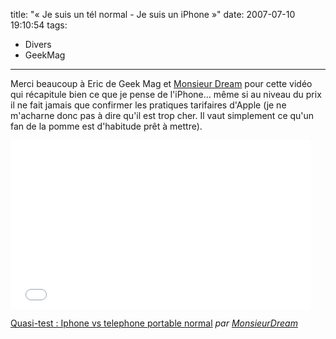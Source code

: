 title: "«&#160;Je suis un tél normal - Je suis un iPhone&#160;»"
date: 2007-07-10 19:10:54
tags:
  - Divers
  - GeekMag
---

Merci beaucoup à Eric de Geek Mag et [Monsieur Dream](http://www.cyprien.fr/index.php/2007/08/30/115-je-ne-veux-pas-etre-dans-la-tete-d-un-pro-mac-fanatise/) pour cette vidéo qui récapitule bien ce que je pense de l'iPhone&#8230; même si au niveau du prix il ne fait jamais que confirmer les pratiques tarifaires d'Apple (je ne m'acharne donc pas à dire qu'il est trop cher. Il vaut simplement ce qu'un fan de la pomme est d'habitude prêt à mettre).

<iframe frameborder="0" width="480" height="270" src="//www.dailymotion.com/embed/video/x2fj4m" allowfullscreen></iframe>

[Quasi-test : Iphone vs telephone portable normal](//www.dailymotion.com/video/x2fj4m_quasi-test-iphone-vs-telephone-port_tech) _par [MonsieurDream](http://www.dailymotion.com/MonsieurDream)_